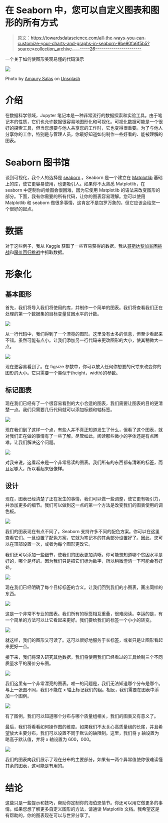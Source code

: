 # 在 Seaborn 中，您可以自定义图表和图形的所有方式

> 原文：<https://towardsdatascience.com/all-the-ways-you-can-customize-your-charts-and-graphs-in-seaborn-9be90fa6f5b5?source=collection_archive---------26----------------------->

一个关于如何使图形美观易懂的代码演示

![](img/ccd4db555097b37ef1053f102942300b.png)

Photo by [Amaury Salas](https://unsplash.com/@eseamau?utm_source=medium&utm_medium=referral) on [Unsplash](https://unsplash.com?utm_source=medium&utm_medium=referral)

# 介绍

在数据科学领域，Jupyter 笔记本是一种非常流行的数据探索和实验工具。由于笔记本的性质，它们也允许数据很容易地图形化和可视化。可视化数据可能是一个很好的探索工具，但当您想要与他人共享您的工作时，它也变得很重要。为了与他人分享你的工作，特别是与管理人员，你最好知道如何制作一些好看的、能被理解的图表。

# Seaborn 图书馆

谈到可视化，我个人的选择是 [seaborn](https://seaborn.pydata.org/) 。Seaborn 是一个建立在 [Matplotlib](https://matplotlib.org/) 基础上的库，使它更容易使用，也更吸引人。如果你不太熟悉 Matplotlib，在 seaborn 中定制你的绘图会很困难，因为它使用 Matplotlib 的语法来改变图形的部分。下面，我有你需要的所有代码，让你的图表容易理解。您可以使用 Matplotlib 和 seaborn 做很多事情，这肯定不是包罗万象的，但它应该会给您一个很好的起点。

# 数据

对于这些例子，我从 Kaggle 获取了一些容易获得的数据。我从[哥斯达黎加贫困挑战](https://www.kaggle.com/c/costa-rican-household-poverty-prediction)和[房价回归挑战](https://www.kaggle.com/c/house-prices-advanced-regression-techniques)中抓取数据。

# 形象化

## 基本图形

首先，我们将导入我们将使用的库，并制作一个简单的图表。我们将查看我们正在处理的第一个数据集的目标变量贫困水平的计数。

![](img/9a063b8d749db05006aa343cace12c5a.png)

从一行代码中，我们得到了一个漂亮的图形。这里没有太多的信息，但至少看起来不错。虽然可能有点小。让我们添加另一行代码来更改图形的大小，使其稍微大一点。

![](img/2f5b449bb5e3c7d8a14b62f6c754a597.png)

现在更容易看到了。在 figsize 参数中，你可以放入任何你想要的尺寸来改变你的图形的大小。它只需要一个类似于(height，width)的参数。

## 标记图表

现在我们已经有了一个很容易看到的大小合适的图表，我们需要让图表的目的更清楚一点。我们只需要几行代码就可以添加标题和轴标签。

![](img/42ba51aa6648c4ee4f6189ea21fe74ea.png)

现在我们到了这样一个点，有些人并不真正知道发生了什么，但看了这个图表，就对我们正在做的事情有了一些了解。尽管如此，阅读那些微小的字体还是有点困难。让我们解决这个问题。

![](img/db1de715d1f6e4ff0bcc7e946b066daf.png)

对我来说，这看起来是一个非常易读的图表。我们所有的东西都有清晰的标签，而且足够大，所以看起来很像样。

## 设计

现在，图表已经清楚了正在发生的事情，我们可以做一些调整，使它更有吸引力，并添加更多的细节。我们可以做到这一点的第一个方法是改变我们的图表使用的调色板。

![](img/fd69f11e006a19dc6a494eaa0efdd7b4.png)

我们的图表现在有点不同了。Seaborn 支持许多不同的配色方案。你可以在这里查看它们。一旦设置了配色方案，它就为笔记本的其余部分设置好了。因此，您可以在顶部设置一次，或者为每个图形更改它。

我们还可以添加一些细节，使我们的图表更加清晰。你可能想知道哪个贫困水平是好的，哪个是坏的。因为我们只是把它们标为数字，所以稍微澄清一下可能会有好处。

![](img/b6a9b897f4b34af029129834136e2cbf.png)

现在我们已经明确了每个目标标签的含义。让我们回到我们的小图表，画出同样的东西。

![](img/9fa0aa97209a8d19d8faf0d9ab043f4e.png)

这是一个非常不专业的图表。我们所有的标签相互重叠，很难阅读。幸运的是，有一个简单的方法可以让它看起来更好。我们要给我们的标签一个小小的转变。

![](img/42e95e4f4b27db0c85014343afd81278.png)

就这样，我们的图形又可读了。这可以很好地服务于长标签，或者只是让图形看起来更好一点。

接下来，我们将深入研究其他数据。我们将使用我们已经看过的工具绘制三个不同质量水平的房价分布图。

![](img/8a57dff33c799105650402fbc948dc31.png)

我们这里有一个非常漂亮的图表。唯一的问题是，我们无法知道哪个分布是哪个。与上一张图不同，我们不能在 x 轴上标记我们的组。相反，我们需要在图表中添加一个图例。

![](img/b1c81a2702ee9da57e3ffd291d092e2d.png)

有了图例，我们可以知道哪个分布与哪个质量组相关，我们的图表又有意义了。

最后，我们将看看如何操作图的维度。如果我们不太关心高质量组的长尾，并且希望放大主要分布，我们可以设置不同于默认的轴限制。这里，我们将 y 轴设置为略高于默认值，并将 x 轴设置为 600，000。

![](img/b2a0854afa65d5c49ac6cdbab965ec4e.png)

我们的图表向我们展示了现在分布的主要部分。如果有一两个异常值使你很难读懂其余的图表，这可能是有用的。

# 结论

这些只是一些提示和技巧，帮助你定制你的海伯恩情节。你还可以用它做更多的事情。如果您想了解更多自定义图形的方法，请通读 Matplotlib 文档。我希望这是有帮助的，你的图表现在可以与世界分享了。